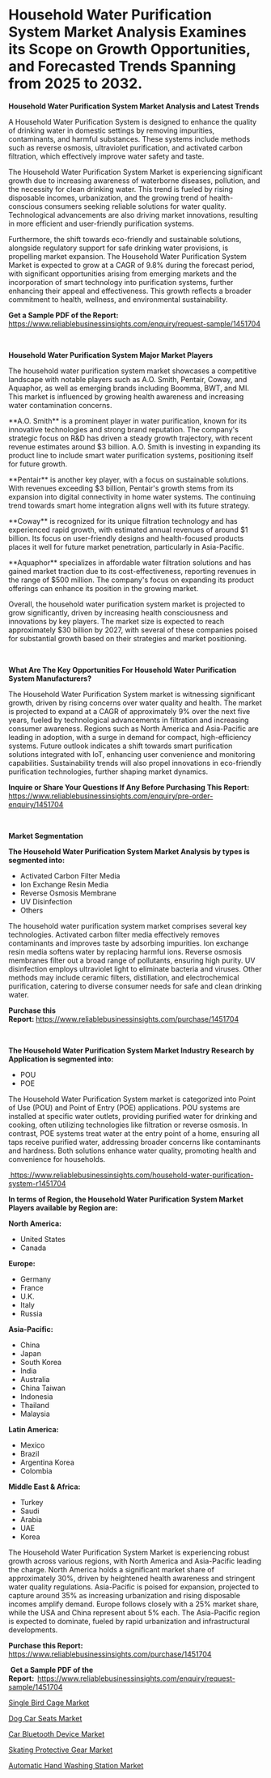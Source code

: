 <p><h1>Household Water Purification System Market Analysis Examines its Scope on Growth Opportunities, and Forecasted Trends Spanning from 2025 to 2032.</h1></p><p><strong>Household Water Purification System Market Analysis and Latest Trends</strong></p>
<p><p>A Household Water Purification System is designed to enhance the quality of drinking water in domestic settings by removing impurities, contaminants, and harmful substances. These systems include methods such as reverse osmosis, ultraviolet purification, and activated carbon filtration, which effectively improve water safety and taste. </p><p>The Household Water Purification System Market is experiencing significant growth due to increasing awareness of waterborne diseases, pollution, and the necessity for clean drinking water. This trend is fueled by rising disposable incomes, urbanization, and the growing trend of health-conscious consumers seeking reliable solutions for water quality. Technological advancements are also driving market innovations, resulting in more efficient and user-friendly purification systems. </p><p>Furthermore, the shift towards eco-friendly and sustainable solutions, alongside regulatory support for safe drinking water provisions, is propelling market expansion. The Household Water Purification System Market is expected to grow at a CAGR of 9.8% during the forecast period, with significant opportunities arising from emerging markets and the incorporation of smart technology into purification systems, further enhancing their appeal and effectiveness. This growth reflects a broader commitment to health, wellness, and environmental sustainability.</p></p>
<p><strong>Get a Sample PDF of the Report:&nbsp;</strong> <a href="https://www.reliablebusinessinsights.com/enquiry/request-sample/1451704?utm_campaign=62&utm_medium=2&utm_source=Github&utm_content=ia&utm_term=04042025&utm_id=household-water-purification-system">https://www.reliablebusinessinsights.com/enquiry/request-sample/1451704</a></p>
<p>&nbsp;</p>
<p><strong>Household Water Purification System Major Market Players</strong></p>
<p><p>The household water purification system market showcases a competitive landscape with notable players such as A.O. Smith, Pentair, Coway, and Aquaphor, as well as emerging brands including Boomma, BWT, and MI. This market is influenced by growing health awareness and increasing water contamination concerns.</p><p>**A.O. Smith** is a prominent player in water purification, known for its innovative technologies and strong brand reputation. The company's strategic focus on R&D has driven a steady growth trajectory, with recent revenue estimates around $3 billion. A.O. Smith is investing in expanding its product line to include smart water purification systems, positioning itself for future growth.</p><p>**Pentair** is another key player, with a focus on sustainable solutions. With revenues exceeding $3 billion, Pentair's growth stems from its expansion into digital connectivity in home water systems. The continuing trend towards smart home integration aligns well with its future strategy.</p><p>**Coway** is recognized for its unique filtration technology and has experienced rapid growth, with estimated annual revenues of around $1 billion. Its focus on user-friendly designs and health-focused products places it well for future market penetration, particularly in Asia-Pacific.</p><p>**Aquaphor** specializes in affordable water filtration solutions and has gained market traction due to its cost-effectiveness, reporting revenues in the range of $500 million. The company's focus on expanding its product offerings can enhance its position in the growing market.</p><p>Overall, the household water purification system market is projected to grow significantly, driven by increasing health consciousness and innovations by key players. The market size is expected to reach approximately $30 billion by 2027, with several of these companies poised for substantial growth based on their strategies and market positioning.</p></p>
<p>&nbsp;</p>
<p><strong>What Are The Key Opportunities For Household Water Purification System Manufacturers?</strong></p>
<p><p>The Household Water Purification System market is witnessing significant growth, driven by rising concerns over water quality and health. The market is projected to expand at a CAGR of approximately 9% over the next five years, fueled by technological advancements in filtration and increasing consumer awareness. Regions such as North America and Asia-Pacific are leading in adoption, with a surge in demand for compact, high-efficiency systems. Future outlook indicates a shift towards smart purification solutions integrated with IoT, enhancing user convenience and monitoring capabilities. Sustainability trends will also propel innovations in eco-friendly purification technologies, further shaping market dynamics.</p></p>
<p><strong>Inquire or Share Your Questions If Any Before Purchasing This Report:</strong> <a href="https://www.reliablebusinessinsights.com/enquiry/pre-order-enquiry/1451704?utm_campaign=62&utm_medium=2&utm_source=Github&utm_content=ia&utm_term=04042025&utm_id=household-water-purification-system">https://www.reliablebusinessinsights.com/enquiry/pre-order-enquiry/1451704</a></p>
<p>&nbsp;</p>
<p><strong>Market Segmentation</strong></p>
<p><strong>The Household Water Purification System Market Analysis by types is segmented into:</strong></p>
<p><ul><li>Activated Carbon Filter Media</li><li>Ion Exchange Resin Media</li><li>Reverse Osmosis Membrane</li><li>UV Disinfection</li><li>Others</li></ul></p>
<p><p>The household water purification system market comprises several key technologies. Activated carbon filter media effectively removes contaminants and improves taste by adsorbing impurities. Ion exchange resin media softens water by replacing harmful ions. Reverse osmosis membranes filter out a broad range of pollutants, ensuring high purity. UV disinfection employs ultraviolet light to eliminate bacteria and viruses. Other methods may include ceramic filters, distillation, and electrochemical purification, catering to diverse consumer needs for safe and clean drinking water.</p></p>
<p><strong>Purchase this Report:&nbsp;</strong><a href="https://www.reliablebusinessinsights.com/purchase/1451704?utm_campaign=62&utm_medium=2&utm_source=Github&utm_content=ia&utm_term=04042025&utm_id=household-water-purification-system">https://www.reliablebusinessinsights.com/purchase/1451704</a></p>
<p>&nbsp;</p>
<p><strong>The Household Water Purification System Market Industry Research by Application is segmented into:</strong></p>
<p><ul><li>POU</li><li>POE</li></ul></p>
<p><p>The Household Water Purification System market is categorized into Point of Use (POU) and Point of Entry (POE) applications. POU systems are installed at specific water outlets, providing purified water for drinking and cooking, often utilizing technologies like filtration or reverse osmosis. In contrast, POE systems treat water at the entry point of a home, ensuring all taps receive purified water, addressing broader concerns like contaminants and hardness. Both solutions enhance water quality, promoting health and convenience for households.</p></p>
<p><a href="https://www.reliablebusinessinsights.com/household-water-purification-system-r1451704?utm_campaign=62&utm_medium=2&utm_source=Github&utm_content=ia&utm_term=04042025&utm_id=household-water-purification-system">&nbsp;https://www.reliablebusinessinsights.com/household-water-purification-system-r1451704</a></p>
<p><strong>In terms of Region, the Household Water Purification System Market Players available by Region are:</strong></p>
<p>
    <p> <strong> North America: </strong>
        <ul>
            <li>United States</li>
            <li>Canada</li>
        </ul>
        </p> 
    <p> <strong> Europe: </strong>
        <ul>
            <li>Germany</li>
            <li>France</li>
            <li>U.K.</li>
            <li>Italy</li>
            <li>Russia</li>
        </ul>
        </p> 
    <p> <strong> Asia-Pacific: </strong>
        <ul>
            <li>China</li>
            <li>Japan</li>
            <li>South Korea</li>
            <li>India</li>
            <li>Australia</li>
            <li>China Taiwan</li>
            <li>Indonesia</li>
            <li>Thailand</li>
            <li>Malaysia</li>
        </ul>
        </p> 
    <p> <strong> Latin America: </strong>
        <ul>
            <li>Mexico</li>
            <li>Brazil</li>
            <li>Argentina Korea</li>
            <li>Colombia</li>
        </ul>
        </p> 
    <p> <strong> Middle East & Africa: </strong>
        <ul>
            <li>Turkey</li>
            <li>Saudi</li>
            <li>Arabia</li>
            <li>UAE</li>
            <li>Korea</li>
        </ul>
    </p>
    </p>
<p><p>The Household Water Purification System Market is experiencing robust growth across various regions, with North America and Asia-Pacific leading the charge. North America holds a significant market share of approximately 30%, driven by heightened health awareness and stringent water quality regulations. Asia-Pacific is poised for expansion, projected to capture around 35% as increasing urbanization and rising disposable incomes amplify demand. Europe follows closely with a 25% market share, while the USA and China represent about 5% each. The Asia-Pacific region is expected to dominate, fueled by rapid urbanization and infrastructural developments.</p></p>
<p><strong>Purchase this Report: </strong><a href="https://www.reliablebusinessinsights.com/purchase/1451704?utm_campaign=62&utm_medium=2&utm_source=Github&utm_content=ia&utm_term=04042025&utm_id=household-water-purification-system">https://www.reliablebusinessinsights.com/purchase/1451704</a></p>
<p>&nbsp;<strong>Get a Sample PDF of the Report:&nbsp;&nbsp;</strong><a href="https://www.reliablebusinessinsights.com/enquiry/request-sample/1451704?utm_campaign=62&utm_medium=2&utm_source=Github&utm_content=ia&utm_term=04042025&utm_id=household-water-purification-system">https://www.reliablebusinessinsights.com/enquiry/request-sample/1451704</a></p>
<p><strong></strong></p>
<p><p><a href="https://github.com/hirtzhulstsq/Market-Research-Report-List-1/blob/main/single-bird-cage-market.md?utm_campaign=62&utm_medium=2&utm_source=Github&utm_content=ia&utm_term=04042025&utm_id=household-water-purification-system">Single Bird Cage Market</a></p><p><a href="https://github.com/dovbusmrking/Market-Research-Report-List-1/blob/main/dog-car-seats-market.md?utm_campaign=62&utm_medium=2&utm_source=Github&utm_content=ia&utm_term=04042025&utm_id=household-water-purification-system">Dog Car Seats Market</a></p><p><a href="https://github.com/azetehhasle/Market-Research-Report-List-1/blob/main/car-bluetooth-device-market.md?utm_campaign=62&utm_medium=2&utm_source=Github&utm_content=ia&utm_term=04042025&utm_id=household-water-purification-system">Car Bluetooth Device Market</a></p><p><a href="https://github.com/bilkbitsch/Market-Research-Report-List-1/blob/main/skating-protective-gear-market.md?utm_campaign=62&utm_medium=2&utm_source=Github&utm_content=ia&utm_term=04042025&utm_id=household-water-purification-system">Skating Protective Gear Market</a></p><p><a href="https://github.com/knipsfilip8f/Market-Research-Report-List-1/blob/main/automatic-hand-washing-station-market.md?utm_campaign=62&utm_medium=2&utm_source=Github&utm_content=ia&utm_term=04042025&utm_id=household-water-purification-system">Automatic Hand Washing Station Market</a></p></p>